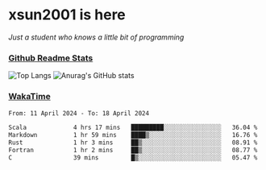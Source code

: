 # xsun2001 is here

*Just a student who knows a little bit of programming*

### [Github Readme Stats](https://github.com/anuraghazra/github-readme-stats)

![Top Langs](https://github-readme-stats.vercel.app/api/top-langs/?username=xsun2001&layout=compact&theme=radical) ![Anurag's GitHub stats](https://github-readme-stats.vercel.app/api?username=xsun2001&show_icons=true&theme=radical)

### [WakaTime](https://wakatime.com)

<!--START_SECTION:waka-->

```txt
From: 11 April 2024 - To: 18 April 2024

Scala             4 hrs 17 mins   █████████░░░░░░░░░░░░░░░░   36.04 %
Markdown          1 hr 59 mins    ████▒░░░░░░░░░░░░░░░░░░░░   16.76 %
Rust              1 hr 3 mins     ██▒░░░░░░░░░░░░░░░░░░░░░░   08.91 %
Fortran           1 hr 2 mins     ██▒░░░░░░░░░░░░░░░░░░░░░░   08.77 %
C                 39 mins         █▒░░░░░░░░░░░░░░░░░░░░░░░   05.47 %
```

<!--END_SECTION:waka-->
